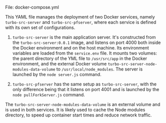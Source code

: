 File: docker-compose.yml

This YAML file manages the deployment of two Docker services, namely `turbo-src-server` and `turbo-src-pfserver`, where each service is defined with its own set of configurations.  

1. `turbo-src-server` is the main application server. It's constructed from the `turbo-src-server:0.0.1` image, and listens on port 4000 both inside the Docker environment and on the host machine. Its environment variables are loaded from the `service.env` file. It mounts two volumes: the parent directory of the YML file to `/usr/src/app` in the Docker environment, and the external Docker volume `turbo-src-server-node-modules-data-volume` to `/usr/local/node_modules`. The server is launched by the `node server.js` command.

2. `turbo-src-pfserver` has the same setup as `turbo-src-server`, with the only difference being that it listens on port 4001 and is launched by the `node pullForkServer.js` command.

The `turbo-src-server-node-modules-data-volume` is an external volume and is used in both services. It is likely used to cache the Node modules directory, to speed up container start times and reduce network traffic.